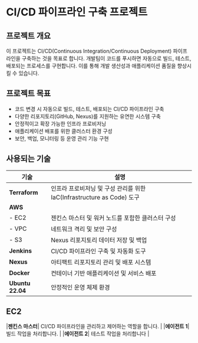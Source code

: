 # CI/CD 파이프라인 구축 프로젝트

## 프로젝트 개요
이 프로젝트는 CI/CD(Continuous Integration/Continuous Deployment) 파이프라인을 구축하는 것을 목표로 합니다. 개발팀이 코드를 푸시하면 자동으로 빌드, 테스트, 배포되는 프로세스를 구현합니다. 이를 통해 개발 생산성과 애플리케이션 품질을 향상시킬 수 있습니다.

## 프로젝트 목표
- 코드 변경 시 자동으로 빌드, 테스트, 배포되는 CI/CD 파이프라인 구축
- 다양한 리포지토리(GitHub, Nexus)를 지원하는 유연한 시스템 구축
- 안정적이고 확장 가능한 인프라 프로비저닝
- 애플리케이션 배포를 위한 클러스터 환경 구성
- 보안, 백업, 모니터링 등 운영 관리 기능 구현

## 사용되는 기술
| 기술          | 설명                                                         |
|---------------|--------------------------------------------------------------|
| **Terraform** | 인프라 프로비저닝 및 구성 관리를 위한 IaC(Infrastructure as Code) 도구 |
| **AWS**       |                                                              |
| - EC2         | 젠킨스 마스터 및 워커 노드를 포함한 클러스터 구성                   |
| - VPC         | 네트워크 격리 및 보안 구성                                    |
| - S3          | Nexus 리포지토리 데이터 저장 및 백업                         |
| **Jenkins**   | CI/CD 파이프라인 구축 및 자동화 도구                         |
| **Nexus**     | 아티팩트 리포지토리 관리 및 배포 시스템                      |
| **Docker**    | 컨테이너 기반 애플리케이션 및 서비스 배포                    |
| **Ubuntu 22.04** | 안정적인 운영 체제 환경                                   |


## EC2

|**젠킨스 마스터**| CI/CD 파이프라인을 관리하고 제어하는 역할을 합니다. |
|**에이전트 1**| 빌드 작업을 처리합니다. |
|**에이전트 2**| 테스트 작업을 처리합니다 |